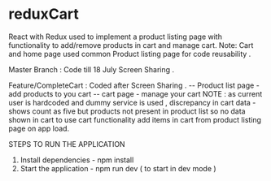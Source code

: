 # reduxCart

React with Redux used to implement a product listing page with functionality to add/remove products in cart and manage cart. 
Note: Cart and home page used common Product listing page for code reusability . 


Master Branch : Code till 18 July Screen Sharing .


Feature/CompleteCart : Coded after Screen Sharing .
-- Product list page - add products to you cart 
-- cart page - manage your cart 
NOTE : as current user is  hardcoded and dummy service is used , discrepancy in cart data - shows count as five but products not present in product list so no data shown in cart 
to use cart functionality add items in cart from product listing page on app load. 



STEPS TO RUN THE APPLICATION 

1. Install dependencies - npm install 
2. Start the application - npm run dev ( to start in dev mode )
